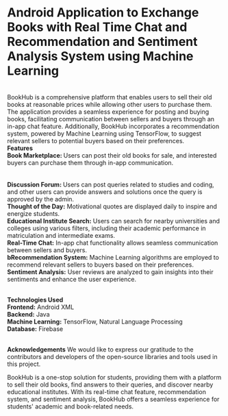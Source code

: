 # Android Application to Exchange Books with Real Time Chat and Recommendation and Sentiment Analysis System using Machine Learning
<br>
BookHub is a comprehensive platform that enables users to sell their old books at reasonable prices while allowing other users to purchase them. The application provides a seamless experience for posting and buying books, facilitating communication between sellers and buyers through an in-app chat feature. Additionally, BookHub incorporates a recommendation system, powered by Machine Learning using TensorFlow, to suggest relevant sellers to potential buyers based on their preferences.
<br>
<b>Features</b><br>
<b>Book Marketplace: </b>Users can post their old books for sale, and interested buyers can purchase them through in-app communication.<br>
<br><br><b>Discussion Forum: </b>Users can post queries related to studies and coding, and other users can provide answers and solutions once the query is approved by the admin.
<br><b>Thought of the Day:</b></b> Motivational quotes are displayed daily to inspire and energize students.
<br><b>Educational Institute Search:</b> Users can search for nearby universities and colleges using various filters, including their academic performance in matriculation and intermediate exams.
<br><b>Real-Time Chat:</b> In-app chat functionality allows seamless communication between sellers and buyers.
<br><b>bRecommendation System:</b> Machine Learning algorithms are employed to recommend relevant sellers to buyers based on their preferences.
<br><b>Sentiment Analysis:</b> User reviews are analyzed to gain insights into their sentiments and enhance the user experience.

<br><b>Technologies Used</b>
<br><b>Frontend:</b> Android XML
<br><b>Backend:</b> Java
<br><b>Machine Learning:</b> TensorFlow, Natural Language Processing
<br><b>Database:</b> Firebase

<br><b>Acknowledgements</b>
We would like to express our gratitude to the contributors and developers of the open-source libraries and tools used in this project.

BookHub is a one-stop solution for students, providing them with a platform to sell their old books, find answers to their queries, and discover nearby educational institutes. With its real-time chat feature, recommendation system, and sentiment analysis, BookHub offers a seamless experience for students' academic and book-related needs.
